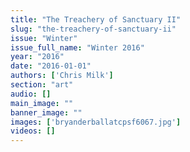 ```yaml
---
title: "The Treachery of Sanctuary II"
slug: "the-treachery-of-sanctuary-ii"
issue: "Winter"
issue_full_name: "Winter 2016"
year: "2016"
date: "2016-01-01"
authors: ['Chris Milk']
section: "art"
audio: []
main_image: ""
banner_image: ""
images: ['bryanderballatcpsf6067.jpg']
videos: []
---
```

